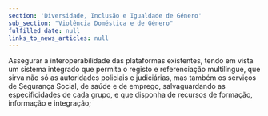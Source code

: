 ```yaml
---
section: 'Diversidade, Inclusão e Igualdade de Género'
sub_section: "Violência Doméstica e de Género"
fulfilled_date: null
links_to_news_articles: null
---
```


Assegurar a interoperabilidade das plataformas existentes, tendo em vista um sistema integrado que permita o registo e referenciação multilingue, que sirva não só as autoridades policiais e judiciárias, mas também os serviços de Segurança Social, de saúde e de emprego, salvaguardando as especificidades de cada grupo, e que disponha de recursos de formação, informação e integração;